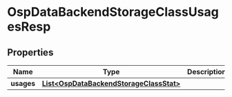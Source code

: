# OspDataBackendStorageClassUsagesResp

## Properties
Name | Type | Description | Notes
------------ | ------------- | ------------- | -------------
**usages** | [**List&lt;OspDataBackendStorageClassStat&gt;**](OspDataBackendStorageClassStat.md) |  |  [optional]
